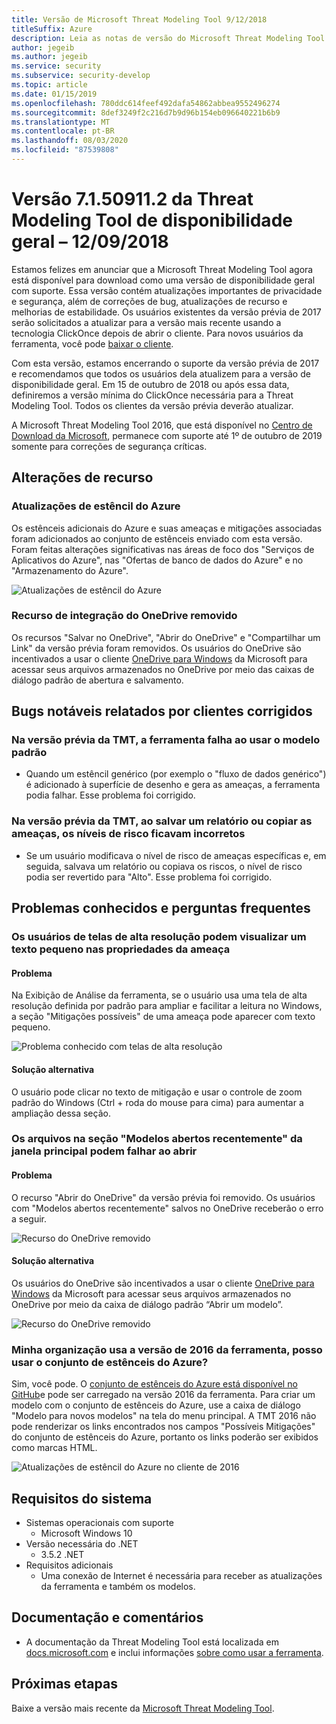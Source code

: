 ```yaml
---
title: Versão de Microsoft Threat Modeling Tool 9/12/2018
titleSuffix: Azure
description: Leia as notas de versão do Microsoft Threat Modeling Tool lançadas em 9/12/2018. As observações incluem alterações de recursos e correções de bugs.
author: jegeib
ms.author: jegeib
ms.service: security
ms.subservice: security-develop
ms.topic: article
ms.date: 01/15/2019
ms.openlocfilehash: 780ddc614feef492dafa54862abbea9552496274
ms.sourcegitcommit: 8def3249f2c216d7b9d96b154eb096640221b6b9
ms.translationtype: MT
ms.contentlocale: pt-BR
ms.lasthandoff: 08/03/2020
ms.locfileid: "87539808"
---
```

# <a name="threat-modeling-tool-ga-release-71509112---9122018"></a>Versão 7.1.50911.2 da Threat Modeling Tool de disponibilidade geral – 12/09/2018

Estamos felizes em anunciar que a Microsoft Threat Modeling Tool agora está disponível para download como uma versão de disponibilidade geral com suporte. Essa versão contém atualizações importantes de privacidade e segurança, além de correções de bug, atualizações de recurso e melhorias de estabilidade. Os usuários existentes da versão prévia de 2017 serão solicitados a atualizar para a versão mais recente usando a tecnologia ClickOnce depois de abrir o cliente. Para novos usuários da ferramenta, você pode [baixar o cliente](https://aka.ms/threatmodelingtool).

Com esta versão, estamos encerrando o suporte da versão prévia de 2017 e recomendamos que todos os usuários dela atualizem para a versão de disponibilidade geral. Em 15 de outubro de 2018 ou após essa data, definiremos a versão mínima do ClickOnce necessária para a Threat Modeling Tool. Todos os clientes da versão prévia deverão atualizar.

A Microsoft Threat Modeling Tool 2016, que está disponível no [Centro de Download da Microsoft](https://www.microsoft.com/en-us/download/details.aspx?id=49168), permanece com suporte até 1º de outubro de 2019 somente para correções de segurança críticas.

## <a name="feature-changes"></a>Alterações de recurso

### <a name="azure-stencil-updates"></a>Atualizações de estêncil do Azure

Os estênceis adicionais do Azure e suas ameaças e mitigações associadas foram adicionados ao conjunto de estênceis enviado com esta versão. Foram feitas alterações significativas nas áreas de foco dos "Serviços de Aplicativos do Azure", nas "Ofertas de banco de dados do Azure" e no "Armazenamento do Azure".

![Atualizações de estêncil do Azure](./media/threat-modeling-tool-releases-71509112/tmt_azure_stencil_update-300x70.png)

### <a name="onedrive-integration-feature-removed"></a>Recurso de integração do OneDrive removido

Os recursos "Salvar no OneDrive", "Abrir do OneDrive" e "Compartilhar um Link" da versão prévia foram removidos. Os usuários do OneDrive são incentivados a usar o cliente [OneDrive para Windows](https://onedrive.live.com/about/en-us/download/) da Microsoft para acessar seus arquivos armazenados no OneDrive por meio das caixas de diálogo padrão de abertura e salvamento.

## <a name="notable-fixed-bugs-reported-by-customers"></a>Bugs notáveis relatados por clientes corrigidos

### <a name="in-tmt-preview-the-tool-crashes-when-using-the-standard-template"></a>Na versão prévia da TMT, a ferramenta falha ao usar o modelo padrão

- Quando um estêncil genérico (por exemplo o "fluxo de dados genérico") é adicionado à superfície de desenho e gera as ameaças, a ferramenta podia falhar. Esse problema foi corrigido.

### <a name="in-tmt-preview-when-i-save-a-report-or-copy-the-threats-the-risk-levels-are-incorrect"></a>Na versão prévia da TMT, ao salvar um relatório ou copiar as ameaças, os níveis de risco ficavam incorretos

- Se um usuário modificava o nível de risco de ameaças específicas e, em seguida, salvava um relatório ou copiava os riscos, o nível de risco podia ser revertido para "Alto". Esse problema foi corrigido.

## <a name="known-issues-and-faq"></a>Problemas conhecidos e perguntas frequentes

### <a name="users-of-high-resolution-screens-may-experience-small-text-in-the-threat-properties"></a>Os usuários de telas de alta resolução podem visualizar um texto pequeno nas propriedades da ameaça

#### <a name="issue"></a>Problema

Na Exibição de Análise da ferramenta, se o usuário usa uma tela de alta resolução definida por padrão para ampliar e facilitar a leitura no Windows, a seção "Mitigações possíveis" de uma ameaça pode aparecer com texto pequeno.

![Problema conhecido com telas de alta resolução](./media/threat-modeling-tool-releases-71509112/tmt_screen_resolution-300x153.png)

#### <a name="workaround"></a>Solução alternativa

O usuário pode clicar no texto de mitigação e usar o controle de zoom padrão do Windows (Ctrl + roda do mouse para cima) para aumentar a ampliação dessa seção.

### <a name="files-in-the-recently-opened-models-section-of-the-main-window-may-fail-to-open"></a>Os arquivos na seção "Modelos abertos recentemente" da janela principal podem falhar ao abrir

#### <a name="issue"></a>Problema

O recurso "Abrir do OneDrive" da versão prévia foi removido. Os usuários com "Modelos abertos recentemente" salvos no OneDrive receberão o erro a seguir.

![Recurso do OneDrive removido](./media/threat-modeling-tool-releases-71509112/tmt_save_error-300x131.png)

#### <a name="workaround"></a>Solução alternativa

Os usuários do OneDrive são incentivados a usar o cliente [OneDrive para Windows](https://onedrive.live.com/about/en-us/download/) da Microsoft para acessar seus arquivos armazenados no OneDrive por meio da caixa de diálogo padrão “Abrir um modelo”.

![Recurso do OneDrive removido](./media/threat-modeling-tool-releases-71509112/tmt_save_onedrive-300x149.png)

### <a name="my-organization-uses-the-2016-version-of-the-tool-can-i-use-the-azure-stencil-set"></a>Minha organização usa a versão de 2016 da ferramenta, posso usar o conjunto de estênceis do Azure?

Sim, você pode. O [conjunto de estênceis do Azure está disponível no GitHub](https://github.com/Microsoft/threat-modeling-templates/)e pode ser carregado na versão 2016 da ferramenta. Para criar um modelo com o conjunto de estênceis do Azure, use a caixa de diálogo "Modelo para novos modelos" na tela do menu principal. A TMT 2016 não pode renderizar os links encontrados nos campos "Possíveis Mitigações" do conjunto de estênceis do Azure, portanto os links poderão ser exibidos como marcas HTML.

![Atualizações de estêncil do Azure no cliente de 2016](./media/threat-modeling-tool-releases-71509112/tmt_azure_stencils-300x212.png)

## <a name="system-requirements"></a>Requisitos do sistema

- Sistemas operacionais com suporte
  - Microsoft Windows 10
- Versão necessária do .NET
  - 3.5.2 .NET
- Requisitos adicionais
  - Uma conexão de Internet é necessária para receber as atualizações da ferramenta e também os modelos.

## <a name="documentation-and-feedback"></a>Documentação e comentários

- A documentação da Threat Modeling Tool está localizada em [docs.microsoft.com](threat-modeling-tool.md) e inclui informações [sobre como usar a ferramenta](threat-modeling-tool-getting-started.md).

## <a name="next-steps"></a>Próximas etapas

Baixe a versão mais recente da [Microsoft Threat Modeling Tool](https://aka.ms/threatmodelingtool).
